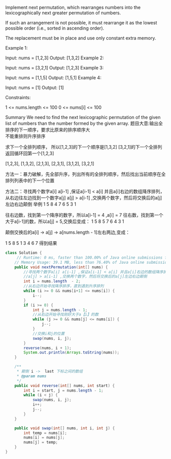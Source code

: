 Implement next permutation, which rearranges numbers into the lexicographically next greater permutation of numbers.

If such an arrangement is not possible, it must rearrange it as the lowest possible order (i.e., sorted in ascending order).

The replacement must be in place and use only constant extra memory.

 

Example 1:

Input: nums = [1,2,3]
Output: [1,3,2]
Example 2:

Input: nums = [3,2,1]
Output: [1,2,3]
Example 3:

Input: nums = [1,1,5]
Output: [1,5,1]
Example 4:

Input: nums = [1]
Output: [1]
 

Constraints:

1 <= nums.length <= 100
0 <= nums[i] <= 100

Summary
We need to find the next lexicographic permutation of the given list of numbers than the number formed by the given array.
题目大意:输出全排序的下一顺序，要求比原来的排序顺序大  
不能重排则升序排序

求下一个全排列顺序，
所以[1,2,3]的下一个顺序是[1,3,2] 
[3,2,1]的下一个全排列返回循环回第一个[1,2,3]

[1,2,3],
[1,3,2],
[2,1,3],
[2,3,1],
[3,1,2],
[3,2,1]

方法一：暴力破解，先全部升序，列出所有的全排列顺序，然后找出当前顺序在全排列列表中的下一个位置

方法二：寻找两个数字a[i] a[i-1] ,保证a[i-1] < a[i] 并且a[i]右边的数组降序排列，从右边往左边找到一个数字a[j]
a[j] > a[i-1] ,交换两个数字，然后将交换后的a[j]左边右边颠倒
举例
1 5 8 4 7 6 5 3 1

往右边数，找到第一个降序的数字，所以a[i-1] = 4 ,a[i] = 7
往右数，找到第一个大于a[i-1]的数，所以a[j] = 5,交换后变成：
1 5 8 5 7 6 4 3 1 

颠倒交换后的a[i] -> a[j] -> a[nums.length - 1]左右两边,变成：

1 5 8 5 1 3 4 6 7
得到结果

```java
class Solution {
     // Runtime: 0 ms, faster than 100.00% of Java online submissions for Next Permutation.
    // Memory Usage: 39.1 MB, less than 76.40% of Java online submissions for Next Permutation.
    public void nextPermutation(int[] nums) {
        //寻找两个数字a[i] a[i-1] ,保证a[i-1] < a[i] 并且a[i]右边的数组降序排列，从右边往左边找到一个数字a[j]
        //a[j] > a[i-1] ,交换两个数字，然后将交换后的a[j]左边右边颠倒
        int i = nums.length  - 2;
        //从右边开始寻找降序排序，直到遇到升序排列
        while (i >= 0 && nums[i+1] <= nums[i]) {
            i--;
        }
        if (i >= 0) {
            int j = nums.length - 1;
            //从右边开始寻找刚好大于a【i】的数
            while (j >= 0 && nums[j] <= nums[i]) {
                j--;
            }
            //交换i和j的位置
            swap(nums, i, j);
        }
        reverse(nums, i + 1);
        System.out.println(Arrays.toString(nums));
    }

    /**
     * 颠倒 i ->  last 下标之间的数组
     * @param nums
     */
    public void reverse(int[] nums, int start) {
        int i = start, j = nums.length - 1;
        while (i < j) {
            swap(nums, i, j);
            i++;
            j--;
        }
    }

    public void swap(int[] nums, int i, int j) {
        int temp = nums[i];
        nums[i] = nums[j];
        nums[j] = temp;
    }
}
```